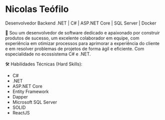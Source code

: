 # Nicolas Teófilo

Desenvolvedor Backend .NET | C# | ASP.NET Core | SQL Server | Docker

🚀 Sou um desenvolvedor de software dedicado e apaixonado por construir produtos de sucesso, um excelente colaborador em equipe, com experiência em otimizar processos para aprimorar a experiência do cliente e em resolver problemas de projetos de forma ágil e eficiente. Com especialidade no ecossistema C# e .NET.

🛠️ Habilidades Técnicas (Hard Skills):
- C#
- .NET
- ASP.NET Core
- Entity Framework
- Dapper
- Microsoft SQL Server
- SOLID
- ReactJS
